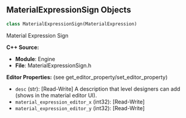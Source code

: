 ## MaterialExpressionSign Objects

```python
class MaterialExpressionSign(MaterialExpression)
```

Material Expression Sign

**C++ Source:**

- **Module**: Engine
- **File**: MaterialExpressionSign.h

**Editor Properties:** (see get_editor_property/set_editor_property)

- ``desc`` (str):  [Read-Write] A description that level designers can add (shows in the material editor UI).
- ``material_expression_editor_x`` (int32):  [Read-Write]
- ``material_expression_editor_y`` (int32):  [Read-Write]

<a id="unreal.MaterialExpressionSine"></a>